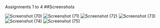 Assignments 1 to 4
##Screenshots

![Screenshot (70)](https://github.com/user-attachments/assets/f57a2609-aede-4554-a120-0624e4003af9)
![Screenshot (71)](https://github.com/user-attachments/assets/3751e4e0-402e-48bd-9b3f-1033115a2db2)
![Screenshot (72)](https://github.com/user-attachments/assets/76d5dee1-d260-4db6-8296-f8d8d2f9d795)
![Screenshot (73)](https://github.com/user-attachments/assets/be0748aa-301d-4f49-a253-5f4049534fe5)
![Screenshot (74)](https://github.com/user-attachments/assets/75d98d5d-0c51-4f38-b029-9eb332c1a57d)
![Screenshot (75)](https://github.com/user-attachments/assets/5f8c01a7-8eaf-4811-b3a5-5ccbd3933085)


